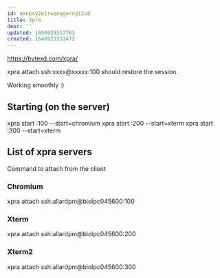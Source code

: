 ```yaml
---
id: nmnpsy2e1rwqnqgurogi2u6
title: Xpra
desc: ''
updated: 1656929517763
created: 1646923333472
---
```


https://bytexd.com/xpra/


xpra attach ssh:xxxx@xxxxx:100 should restore the session.


Working smoothly :)


## Starting (on the server)

xpra start :100 --start=chromium
xpra start :200 --start=xterm
xpra start :300 --start=xterm



## List of xpra servers
Command to attach from the client

### Chromium
xpra attach ssh:allardpm@biolpc045600:100

### Xterm
xpra attach ssh:allardpm@biolpc045600:200


### Xterm2
xpra attach ssh:allardpm@biolpc045600:300